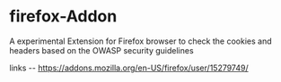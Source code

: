 # firefox-Addon
A experimental Extension for Firefox browser to check the cookies and headers based on the OWASP security guidelines

links -- https://addons.mozilla.org/en-US/firefox/user/15279749/
